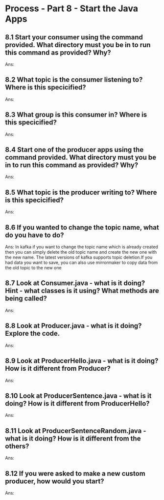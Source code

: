 # Process - Part 8 - Start the Java Apps

## 8.1 Start your consumer using the command provided. What directory must you be in to run this command as provided? Why?

Ans:


## 8.2 What topic is the consumer listening to? Where is this specicified?

Ans:


## 8.3 What group is this consumer in? Where is this specicified?

Ans:


## 8.4 Start one of the producer apps using the command provided. What directory must you be in to run this command as provided? Why?

Ans:


## 8.5 What topic is the producer writing to? Where is this specicified?

Ans:


## 8.6 If you wanted to change the topic name, what do you have to do? 

Ans: In kafka if you want to change the topic name which is already created then you can simply delete the old topic name and create the new one with the new name. The latest versions of kafka supports topic deletion.If you had data you want to save, you can also use mirrormaker to copy data from the old topic to the new one


## 8.7 Look at Consumer.java - what is it doing? Hint - what classes is it using? What methods are being called?

Ans:


## 8.8 Look at Producer.java - what is it doing? Explore the code.

Ans:


## 8.9 Look at ProducerHello.java - what is it doing? How is it different from Producer?

Ans:


## 8.10 Look at ProducerSentence.java - what is it doing? How is it different from ProducerHello?

Ans:


## 8.11 Look at ProducerSentenceRandom.java - what is it doing? How is it different from the others?

Ans:


## 8.12 If you were asked to make a new custom producer, how would you start? 

Ans:


